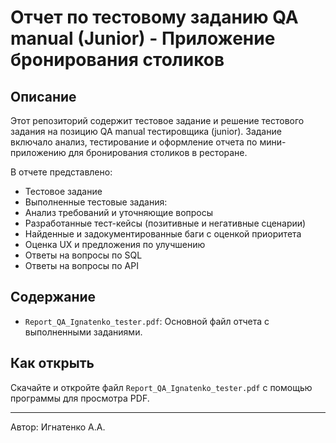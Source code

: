 # Отчет по тестовому заданию QA manual (Junior) - Приложение бронирования столиков

## Описание

Этот репозиторий содержит тестовое задание и решение тестового задания на позицию QA manual тестировщика (junior). Задание включало анализ, тестирование и оформление отчета по мини-приложению для бронирования столиков в ресторане.

В отчете представлено:
*   Тестовое задание
*   Выполненные тестовые задания:
*   Анализ требований и уточняющие вопросы
*   Разработанные тест-кейсы (позитивные и негативные сценарии)
*   Найденные и задокументированные баги с оценкой приоритета
*   Оценка UX и предложения по улучшению
*   Ответы на вопросы по SQL
*   Ответы на вопросы по API

## Содержание

*   `Report_QA_Ignatenko_tester.pdf`: Основной файл отчета с выполненными заданиями.

## Как открыть

Скачайте и откройте файл `Report_QA_Ignatenko_tester.pdf` с помощью программы для просмотра PDF.

---
Автор: Игнатенко А.А.